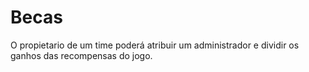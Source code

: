 # Becas

O propietario de um time poderá atribuir um administrador e dividir os ganhos das recompensas do jogo.
